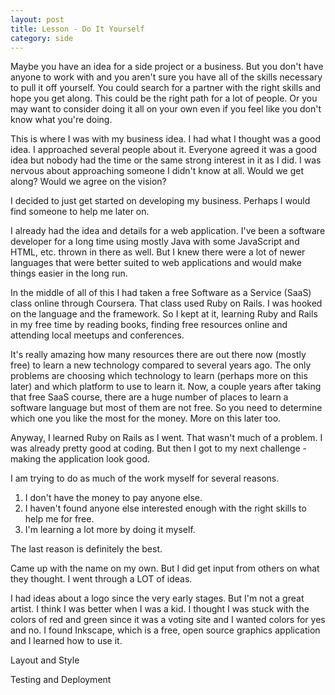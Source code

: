 ```yaml
---
layout: post
title: Lesson - Do It Yourself
category: side
---
```


Maybe you have an idea for a side project or a business. But you don't have anyone to work with and you aren't sure you have all of the skills necessary to pull it off yourself. You could search for a partner with the right skills and hope you get along. This could be the right path for a lot of people. Or you may want to consider doing it all on your own even if you feel like you don't know what you're doing. 

This is where I was with my business idea. I had what I thought was a good idea. I approached several people about it. Everyone agreed it was a good idea but nobody had the time or the same strong interest in it as I did. I was nervous about approaching someone I didn't know at all. Would we get along? Would we agree on the vision?

I decided to just get started on developing my business. Perhaps I would find someone to help me later on. 

I already had the idea and details for a web application. I've been a software developer for a long time using mostly Java with some JavaScript and HTML, etc. thrown in there as well. But I knew there were a lot of newer languages that were better suited to web applications and would make things easier in the long run. 

In the middle of all of this I had taken a free Software as a Service (SaaS) class online through Coursera. That class used Ruby on Rails. I was hooked on the language and the framework. So I kept at it, learning Ruby and Rails in my free time by reading books, finding free resources online and attending local meetups and conferences.

It's really amazing how many resources there are out there now (mostly free) to learn a new technology compared to several years ago. The only problems are choosing which technology to learn (perhaps more on this later) and which platform to use to learn it. Now, a couple years after taking that free SaaS course, there are a huge number of places to learn a software language but most of them are not free. So you need to determine which one you like the most for the money. More on this later too.

Anyway, I learned Ruby on Rails as I went. That wasn't much of a problem. I was already pretty good at coding. But then I got to my next challenge - making the application look good.




I am trying to do as much of the work myself for several reasons.

1. I don't have the money to pay anyone else.
2. I haven't found anyone else interested enough with the right skills to help me for free.
3. I'm learning a lot more by doing it myself.

The last reason is definitely the best.


Came up with the name on my own. But I did get input from others on what they thought. I went through a LOT of ideas.

I had ideas about a logo since the very early stages. But I'm not a great artist. I think I was better when I was a kid. I thought I was stuck with the colors of red and green since it was a voting site and I wanted colors for yes and no. I found Inkscape, which is a free, open source graphics application and I learned how to use it. 

Layout and Style

Testing and Deployment
